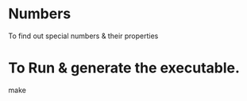 # Numbers
To find out special numbers &amp; their properties


# To Run & generate the executable. 

make

